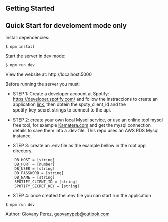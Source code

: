 ## Getting Started

## Quick Start for develoment mode only

  Install dependencies:

```console
$ npm install
```

  Start the server in dev mode:

```console
$ npm run dev
```

View the website at: http://localhost:5000


Before running the server you must:

-   STEP 1: Create a developer account at Spotify: https://developer.spotify.com/ and follow the instraccions to create an application [link](https://developer.spotify.com/documentation/web-api/concepts/apps), then obtein the spoty_client_id and the spotify_key_secret strings to connect to the api.

-   STEP 2: create your own local Mysql service, or use an online tool mysql free tool, for example [Kamatera.com](https://www.hostingadvice.com/visit-site/?offer=62234&cat=cheap) and get the mysql connection details to save them into a .dev file. This repo uses an AWS RDS Mysql instance.

-   STEP 3: create an .env file as the example bellow in the root app directory.

```console
    DB_HOST = [string]
    DB_PORT = [number]
    DB_USER = [string]
    DB_PASSWORD = [string]
    DB_NAME = [string]
    SPOTIFY_CLIENT_ID = [string]
    SPOTIFY_SECRET_KEY = [string]
```

- STEP 4: once created the .env file you can start run the application

```console
$ npm run dev
```

Author: Giovany Perez, geovanypeb@outlook.com

